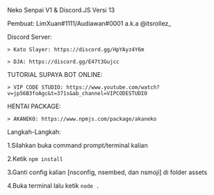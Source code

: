 Neko Senpai V1 & Discord.JS Versi 13

Pembuat: LimXuan#1111/Audiawan#0001 a.k.a @itsrollez_

Discord Server:

    > Kato Slayer: https://discord.gg/HpYAyz4Y6m

    > DJA: https://discord.gg/E47t3Gujcc



TUTORIAL SUPAYA BOT ONLINE:

    > VIP CODE STUDIO: https://www.youtube.com/watch?v=jp56B3foAgc&t=371s&ab_channel=VIPCODESTUDIO

HENTAI PACKAGE:

    > AKANEKO: https://www.npmjs.com/package/akaneko

Langkah-Langkah:

1.Silahkan buka command prompt/terminal kalian

2.Ketik `npm install`

3.Ganti config kalian [nsconfig, nsembed, dan nsmoji] di folder assets

4.Buka terminal lalu ketik `node .`